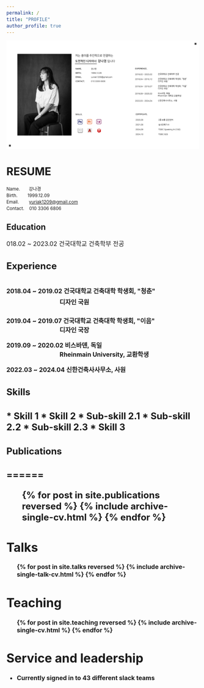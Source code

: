 ```yaml
---
permalink: /
title: "PROFILE"
author_profile: true
---
```


<img src='/images/2.png'>

<h1>RESUME</h1>

  
<small>Name.&nbsp;&nbsp;&nbsp;&nbsp;&nbsp;&nbsp;&nbsp;강나경  
Birth.&nbsp;&nbsp;&nbsp;&nbsp;&nbsp;&nbsp;&nbsp;&nbsp;1999.12.09  
Email.&nbsp;&nbsp;&nbsp;&nbsp;&nbsp;&nbsp;&nbsp;&nbsp;yuriak1209@gmail.com  
Contact.&nbsp;&nbsp;&nbsp;&nbsp;010 3306 6806</small>


<h2>Education</h2>

<font size="3">018.02 ~ 2023.02   건국대학교 건축학부 전공<br>

<h2>Experience<h2>

<font size="3">2018.04 ~ 2019.02   건국대학교 건축대학 학생회, "청춘"  
&emsp;&emsp;&emsp;&emsp;&emsp;&emsp;&emsp;&emsp;&nbsp;&nbsp;&nbsp;디자인 국원<br>  

2019.04 ~ 2019.07   건국대학교 건축대학 학생회, "이음"  
&emsp;&emsp;&emsp;&emsp;&emsp;&emsp;&emsp;&emsp;&nbsp;&nbsp;&nbsp;디자인 국장<br>  

2019.09 ~ 2020.02   비스바덴, 독일  
&emsp;&emsp;&emsp;&emsp;&emsp;&emsp;&emsp;&emsp;&nbsp;&nbsp;&nbsp;Rheinmain University, 교환학생<br>  

2022.03 ~ 2024.04   신한건축사사무소, 사원<br>  
  
<h2>Skills<h2>
* Skill 1
* Skill 2
  * Sub-skill 2.1
  * Sub-skill 2.2
  * Sub-skill 2.3
* Skill 3

<h2>Publications<h2>
======
  <ul>{% for post in site.publications reversed %}
    {% include archive-single-cv.html %}
  {% endfor %}</ul>
  
Talks
======
  <ul>{% for post in site.talks reversed %}
    {% include archive-single-talk-cv.html  %}
  {% endfor %}</ul>
  
Teaching
======
  <ul>{% for post in site.teaching reversed %}
    {% include archive-single-cv.html %}
  {% endfor %}</ul>
  
Service and leadership
======
* Currently signed in to 43 different slack teams
